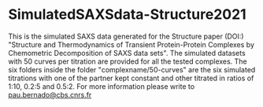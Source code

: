 # SimulatedSAXSdata-Structure2021
This is the simulated SAXS data generated for the Structure paper (DOI:) "Structure and Thermodynamics of Transient Protein-Protein Complexes by Chemometric Decomposition of SAXS data sets". The simulated datasets with 50 curves per titration are provided for all the tested complexes. The six folders inside the folder "complexname/50-curves" are the six simulated titrations with one of the partner kept constant and other titrated in ratios of 1:10, 0.2:5 and 0.5:2.
For more information please write to pau.bernado@cbs.cnrs.fr

